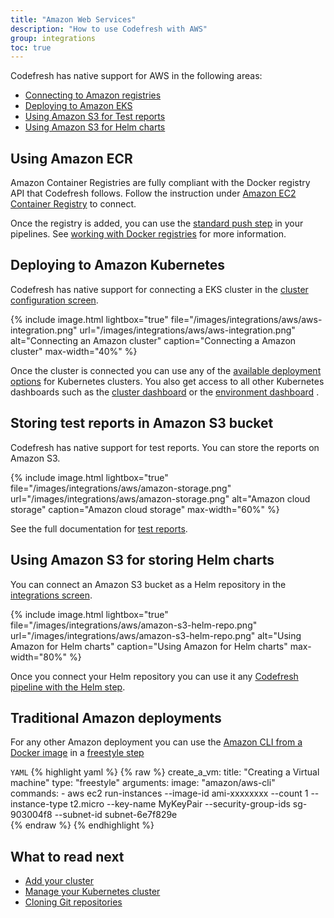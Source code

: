 ```yaml
---
title: "Amazon Web Services"
description: "How to use Codefresh with AWS"
group: integrations
toc: true
---
```


Codefresh has native support for AWS in the following areas:

- [Connecting to Amazon registries]({{site.baseurl}}/docs/docker-registries/external-docker-registries/amazon-ec2-container-registry/)
- [Deploying to Amazon EKS]({{site.baseurl}}/docs/deploy-to-kubernetes/add-kubernetes-cluster/#adding-eks-cluster)
- [Using Amazon S3 for Test reports]({{site.baseurl}}/docs/testing/test-reports/#connecting-an-s3-bucket)
- [Using Amazon S3 for Helm charts]({{site.baseurl}}/docs/new-helm/add-helm-repository/#private-repository---s3)


## Using Amazon ECR

Amazon Container Registries are fully compliant with the Docker registry API that Codefresh follows. Follow the instruction under [Amazon EC2 Container Registry]({{site.baseurl}}/docs/docker-registries/external-docker-registries/amazon-ec2-container-registry/) to connect.

Once the registry is added, you can use the [standard push step]({{site.baseurl}}/docs/codefresh-yaml/steps/push/) in your pipelines. See [working with Docker registries]({{site.baseurl}}/docs/docker-registries/working-with-docker-registries/) for more information.

## Deploying to Amazon Kubernetes

Codefresh has native support for connecting a EKS cluster in the [cluster configuration screen]({{site.baseurl}}/docs/deploy-to-kubernetes/add-kubernetes-cluster/).

{% 
	include image.html 
	lightbox="true" 
file="/images/integrations/aws/aws-integration.png" 
url="/images/integrations/aws/aws-integration.png" 
alt="Connecting an Amazon cluster" 
caption="Connecting a Amazon cluster" 
max-width="40%" 
%}

Once the cluster is connected you can use any of the [available deployment options]({{site.baseurl}}/docs/deploy-to-kubernetes/deployment-options-to-kubernetes/) for Kubernetes clusters. You also get access to all other Kubernetes dashboards such as the [cluster dashboard]({{site.baseurl}}/docs/deploy-to-kubernetes/manage-kubernetes/)  or the [environment dashboard]({{site.baseurl}}/docs/deploy-to-kubernetes/environment-dashboard/) .

## Storing test reports in Amazon S3 bucket

Codefresh has native support for test reports. You can store the reports on Amazon S3.

{% include
image.html
lightbox="true"
file="/images/integrations/aws/amazon-storage.png"
url="/images/integrations/aws/amazon-storage.png"
alt="Amazon cloud storage"
caption="Amazon cloud storage"
max-width="60%"
%}

See the full documentation for [test reports]({{site.baseurl}}/docs/testing/test-reports/).

## Using Amazon S3 for storing Helm charts

You can connect an Amazon S3 bucket as a Helm repository in the [integrations screen]({{site.baseurl}}/docs/new-helm/add-helm-repository/).

{% include
image.html
lightbox="true"
file="/images/integrations/aws/amazon-s3-helm-repo.png"
url="/images/integrations/aws/amazon-s3-helm-repo.png"
alt="Using Amazon for Helm charts"
caption="Using Amazon for Helm charts"
max-width="80%"
%}

Once you connect your Helm repository you can use it any [Codefresh pipeline with the Helm step]({{site.baseurl}}/docs/new-helm/using-helm-in-codefresh-pipeline/). 


## Traditional Amazon deployments

For any other Amazon deployment you can use the [Amazon CLI from a Docker image](https://hub.docker.com/r/amazon/aws-cli) in a [freestyle step]({{site.baseurl}}/docs/codefresh-yaml/steps/freestyle/)

`YAML`
{% highlight yaml %}
{% raw %}
  create_a_vm:
    title: "Creating a Virtual machine"
    type: "freestyle"
    arguments:
      image: "amazon/aws-cli"
      commands:
        - aws ec2 run-instances --image-id ami-xxxxxxxx --count 1 --instance-type t2.micro --key-name MyKeyPair --security-group-ids sg-903004f8 --subnet-id subnet-6e7f829e  
{% endraw %}
{% endhighlight %}


## What to read next

- [Add your cluster]({{site.baseurl}}/docs/deploy-to-kubernetes/add-kubernetes-cluster/)
- [Manage your Kubernetes cluster]({{site.baseurl}}/docs/deploy-to-kubernetes/manage-kubernetes/)
- [Cloning Git repositories]({{site.baseurl}}/docs/yaml-examples/examples/git-checkout/)
